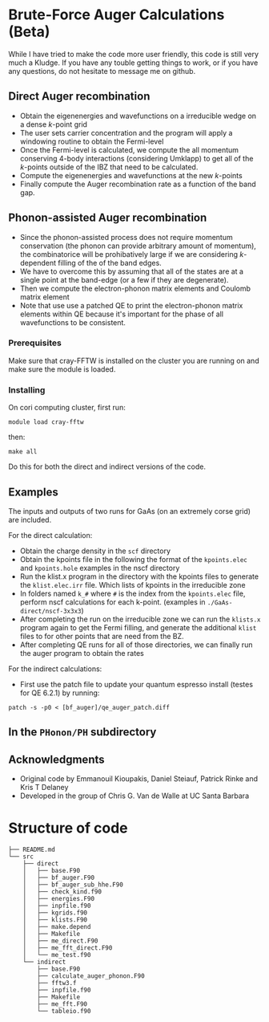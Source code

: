 # Brute-Force Auger Calculations (Beta)

While I have tried to make the code more user friendly, this code is still very much a Kludge.
If you have any touble getting things to work, or if you have any questions, do not hesitate to message me on github.

## Direct Auger recombination

- Obtain the eigenenergies and wavefunctions on a irreducible wedge on a dense *k*-point grid
- The user sets carrier concentration and the program will apply a windowing routine to obtain the Fermi-level
- Once the Fermi-level is calculated, we compute the all momentum conserving 4-body interactions (considering Umklapp) to get all of the *k*-points outside of the IBZ that need to be calculated. 
- Compute the eigenenergies and wavefunctions at the new *k*-points
- Finally compute the Auger recombination rate as a function of the band gap.

## Phonon-assisted Auger recombination

- Since the phonon-assisted process does not require momentum conservation (the phonon can provide arbitrary amount of momentum), the combinatorice will be prohibatively large if we are considering *k*-dependent filling of the of the band edges.
- We have to overcome this by assuming that all of the states are at a single point at the band-edge (or a few if they are degenerate).
- Then we compute the electron-phonon matrix elements and Coulomb matrix element
- Note that use use a patched QE to print the electron-phonon matrix elements within QE because it's important for the phase of all wavefunctions to be consistent.

### Prerequisites

Make sure that cray-FFTW is installed on the cluster you are running on and make sure the module is loaded.

### Installing

On cori computing cluster, first run:
```
module load cray-fftw
```
then:
```
make all
```

Do this for both the direct and indirect versions of the code.

## Examples

The inputs and outputs of two runs for GaAs (on an extremely corse grid) are included.

For the direct calculation:

- Obtain the charge density in the `scf` directory
- Obtain the kpoints file in the following the format of the `kpoints.elec` and `kpoints.hole` examples in the nscf directory
- Run the klist.x program in the directory with the kpoints files to generate the `klist.elec.irr` file. Which lists of kpoints in the irreducible zone
- In folders named `k_#` where `#` is the index from the `kpoints.elec` file, perform nscf calculations for each k-point.  (examples in `./GaAs-direct/nscf-3x3x3`)
- After completing the run on the irreducible zone we can run the `klists.x` program again to get the Fermi filling, and generate the additional `klist` files to for other points that are need from the BZ.
- After completing QE runs for all of those directories, we can finally run the auger program to obtain the rates

For the indirect calculations:

- First use the patch file to update your quantum espresso install (testes for QE 6.2.1) by running:
```
patch -s -p0 < [bf_auger]/qe_auger_patch.diff
```
In the `PHonon/PH` subdirectory
- 

## Acknowledgments

* Original code by Emmanouil Kioupakis, Daniel Steiauf, Patrick Rinke and Kris T Delaney
* Developed in the group of Chris G. Van de Walle at UC Santa Barbara

# Structure of code

```
├── README.md
└── src
    ├── direct
    │   ├── base.F90
    │   ├── bf_auger.F90
    │   ├── bf_auger_sub_hhe.F90
    │   ├── check_kind.f90
    │   ├── energies.F90
    │   ├── inpfile.f90
    │   ├── kgrids.f90
    │   ├── klists.F90
    │   ├── make.depend
    │   ├── Makefile
    │   ├── me_direct.F90
    │   ├── me_fft_direct.F90
    │   └── me_test.f90
    └── indirect
        ├── base.F90
        ├── calculate_auger_phonon.F90
        ├── fftw3.f
        ├── inpfile.f90
        ├── Makefile
        ├── me_fft.F90
        └── tableio.f90
```
